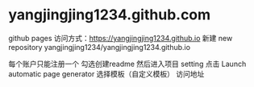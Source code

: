 # yangjingjing1234.github.com
github pages
访问方式：https://yangjingjing1234.github.io
新建 new repository
yangjingjing1234/yangjingjing1234.github.io

每个账户只能注册一个
勾选创建readme
然后进入项目 setting
点击 Launch automatic page generator
选择模板（自定义模板）
访问地址
